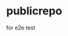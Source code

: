# publicrepo
for e2e test




































































































































































































































































































































































































































































































































































































































































































































































































































































































































































































































































































































































































































































































































































































































































































































































































































































































































































































































































































































































































































































































































































































































































































































































































































































































































































































































































































































































































































































































































































































































































































































































































































































































































































































































































































































































































































































































































































































































































































































